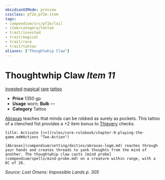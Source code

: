 ```yaml
---
obsidianUIMode: preview
cssclass: pf2e,pf2e-item
tags:
- compendium/src/pf2e/loil
- item/category/tattoo
- trait/invested
- trait/magical
- trait/rare
- trait/tattoo
aliases: ["Thoughtwhip Claw"]
---
```

# Thoughtwhip Claw *Item 11*  
[invested](rules/traits/invested.md)  [magical](rules/traits/magical.md)  [rare](rules/traits/rare.md)  [tattoo](rules/traits/tattoo-lowg.md)  

- **Price** 1350 gp
- **Usage** worn; **Bulk** —
- **Category** Tattoo

[Abraxas](compendium/setting/deities/abraxas-logm.md) teaches that minds can be robbed as surely as pockets. This tattoo of a clenched fist provides a +2 item bonus to [Thievery](compendium/skills.md#Thievery) checks.

```ad-embed-ability
title: Activate [>>](rules/core-rulebook/chapter-9-playing-the-game.md#Actions "Two-Action")

[Abraxas](compendium/setting/deities/abraxas-logm.md) reaches through your hands and creates threads to yank thoughts from the mind of another. The thoughtwhip claw casts [mind probe](compendium/spells/mind-probe.md) on a creature within range, with a DC of 28.
```

*Source: Lost Omens: Impossible Lands p. 305*
